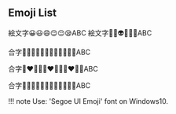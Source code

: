 ## Emoji List

絵文字😀😃😄😌😔😪ABC
絵文字💩👻👽🙈🙉🙊ABC

合字👱‍♂️👱‍♀️🙆‍♂️🙅‍♂️👨‍💻👩‍💻ABC

合字👩‍❤️‍💋‍👨👨‍❤️‍💋‍👨👩‍❤️‍💋‍👩ABC

合字👨‍👩‍👧‍👦👨‍👩‍👧‍👦👨‍👨‍👧‍👦ABC

!!! note
    Use: 'Segoe UI Emoji' font on Windows10.
